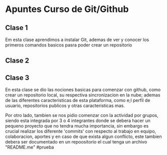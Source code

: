 # Apuntes Curso de Git/Github
## Clase 1
Em esta clase aprendimos a instalar Git, ademas de ver y conocer los primeros comandos basicos pasra poder crear un repositorio
## Clase 2
## Clase 3
En esta clase se dio las nociones basicas para comenzar con github, como crear un repositorio local, su respectiva sincronizacion en la nube; ademas de las diferentes caracteristicas de esta plataforma, como e;l perfil de usuario, repositorios publicos y otras caracteristicas mas.

Por otro lado, tambien se nos pidio comenzar con la actividad por grupos, siendo esta integrada por 3 o 4 integrantes donde se debera hacer un pequeno proyecto que no tendra mucha importancia, sin embargo es crucial realizar los diferente 'commits' con respecto al trabajo en equipo, colaboracion, aportes y en caso de que exista algun conflicto, este tambien debera ser documentado en un repoositorio el cual tenga un archivo "README.me"
#prueba